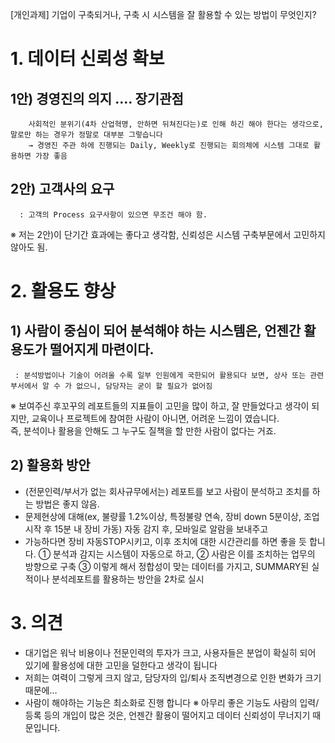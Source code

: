 [개인과제] 기업이 구축되거나, 구축 시 시스템을 잘 활용할 수 있는 방법이 무엇인지?

# 1. 데이터 신뢰성 확보
##  1안) 경영진의 의지 …. 장기관점
        사회적인 분위기(4차 산업혁명, 안하면 뒤쳐진다는)로 인해 하긴 해야 한다는 생각으로, 말로만 하는 경우가 정말로 대부분 그렇습니다
        → 경영진 주관 하에 진행되는 Daily, Weekly로 진행되는 회의체에 시스템 그대로 활용하면 가장 좋음
##   2안) 고객사의 요구
      : 고객의 Process 요구사항이 있으면 무조건 해야 함. 
   ※ 저는 2안)이 단기간 효과에는 좋다고 생각함, 신뢰성은 시스템 구축부문에서 고민하지 않아도 됨.

# 2. 활용도 향상
##  1) 사람이 중심이 되어 분석해야 하는 시스템은, 언젠간 활용도가 떨어지게 마련이다. 
     : 분석방법이나 기술이 어려울 수록 일부 인원에게 국한되어 활용되다 보면, 상사 또는 관련부서에서 알 수 가 없으니, 담당자는 굳이 할 필요가 없어짐
   ※ 보여주신 후꼬꾸의 레포트들의 지표들이 고민을 많이 하고, 잘 만들었다고 생각이 되지만, 교육이나 프로젝트에 참여한 사람이 아니면, 어려운 느낌이 였습니다.  
      즉, 분석이나 활용을 안해도 그 누구도 질책을 할 만한 사람이 없다는 거죠.
##  2) 활용화 방안
   - (전문인력/부서가 없는 회사규무에서는) 레포트를 보고 사람이 분석하고 조치를 하는 방법은 좋지 않음.
   - 문제현상에 대해(ex, 불량률 1.2%이상, 특정불량 연속, 장비 down 5분이상, 조업시작 후 15분 내 장비 가동) 자동 감지 후,  모바일로 알람을 보내주고
   - 가능하다면 장비 자동STOP시키고, 이후 조치에 대한 시간관리를 하면 좋을 듯 합니다.
    ① 분석과 감지는 시스템이 자동으로 하고, 
    ② 사람은 이를 조치하는 업무의 방향으로 구축
    ③ 이렇게 해서 정합성이 맞는 데이터를 가지고,  SUMMARY된 실적이나 분석레포트를 활용하는 방안을 2차로 실시

# 3. 의견
   - 대기업은 워낙 비용이나 전문인력의 투자가 크고, 사용자들은 분업이 확실히 되어 있기에 활용성에 대한 고민을 덜한다고 생각이 됩니다
   - 저희는 여력이 그렇게 크지 않고, 담당자의 입/퇴사 조직변경으로 인한 변화가 크기 때문에…
   - 사람이 해야하는 기능은 최소화로 진행 합니다
    ※ 아무리 좋은 기능도 사람의 입력/등록 등의 개입이 많은 것은, 언젠간 활용이 떨어지고 데이터 신뢰성이 무너지기 때문입니다.

